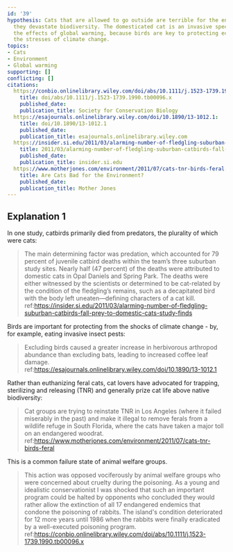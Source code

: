 ```yaml
---
id: '39'
hypothesis: Cats that are allowed to go outside are terrible for the environment;
  they devastate biodiversity. The domesticated cat is an invasive species that increases
  the effects of global warming, because birds are key to protecting ecosystems from
  the stresses of climate change.
topics:
- Cats
- Environment
- Global warming
supporting: []
conflicting: []
citations:
  https://conbio.onlinelibrary.wiley.com/doi/abs/10.1111/j.1523-1739.1990.tb00096.x:
    title: doi/abs/10.1111/j.1523-1739.1990.tb00096.x
    published_date: 
    publication_title: Society for Conservation Biology
  https://esajournals.onlinelibrary.wiley.com/doi/10.1890/13-1012.1:
    title: doi/10.1890/13-1012.1
    published_date: 
    publication_title: esajournals.onlinelibrary.wiley.com
  https://insider.si.edu/2011/03/alarming-number-of-fledgling-suburban-catbirds-fall-prey-to-domestic-cats-study-finds:
    title: 2011/03/alarming-number-of-fledgling-suburban-catbirds-fall-prey-to-domestic-cats-study-finds
    published_date: 
    publication_title: insider.si.edu
  https://www.motherjones.com/environment/2011/07/cats-tnr-birds-feral:
    title: Are Cats Bad for the Environment?
    published_date: 
    publication_title: Mother Jones
---
```

## Explanation 1

In one study, catbirds primarily died from predators, the plurality of which were cats:

> The main determining factor was predation, which accounted for 79 percent of juvenile catbird deaths within the team’s three suburban study sites. Nearly half (47 percent) of the deaths were attributed to domestic cats in Opal Daniels and Spring Park. The deaths were either witnessed by the scientists or determined to be cat-related by the condition of the fledgling’s remains, such as a decapitated bird with the body left uneaten—defining characters of a cat kill.
> ref:https://insider.si.edu/2011/03/alarming-number-of-fledgling-suburban-catbirds-fall-prey-to-domestic-cats-study-finds

Birds are important for protecting from the shocks of climate change - by, for example, eating invasive insect pests:

> Excluding birds caused a greater increase in herbivorous arthropod abundance than excluding bats, leading to increased coffee leaf damage.
> ref:https://esajournals.onlinelibrary.wiley.com/doi/10.1890/13-1012.1

Rather than euthanizing feral cats, cat lovers have advocated for trapping, sterilizing and releasing (TNR) and generally prize cat life above native biodiversity:

> Cat groups are trying to reinstate TNR in Los Angeles (where it failed miserably in the past) and make it illegal to remove ferals from a wildlife refuge in South Florida, where the cats have taken a major toll on an endangered woodrat.
> ref:https://www.motherjones.com/environment/2011/07/cats-tnr-birds-feral

This is a common failure state of animal welfare groups.

> This action was opposed vociferously by animal welfare groups who were concerned about cruelty during the poisoning. As a young and idealistic conservationist I was shocked that such an important program could be halted by opponents who concluded they would rather allow the extinction of all 17 endangered endemics that condone the poisoning of rabbits. The island's condition deteriorated for 12 more years until 1986 when the rabbits were finally eradicated by a well-executed poisoning program.
> ref:https://conbio.onlinelibrary.wiley.com/doi/abs/10.1111/j.1523-1739.1990.tb00096.x
